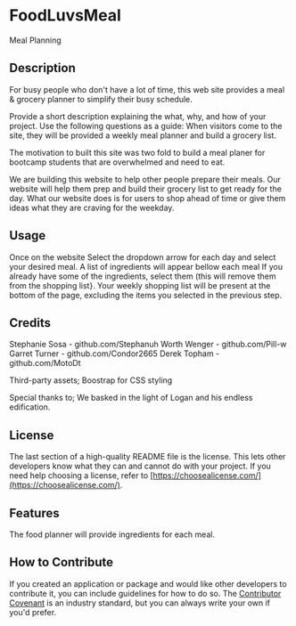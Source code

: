 # FoodLuvsMeal

Meal Planning 
## Description



For busy people who don't have a lot of time, this web site provides a meal & grocery planner to simplify their busy schedule.

Provide a short description explaining the what, why, and how of your project. Use the following questions as a guide:
When visitors come to the site, they will be provided a weekly meal planner and build a grocery list.

The motivation to built this site was two fold to build a meal planer for bootcamp students that are overwhelmed and need to eat.

We are building this website to help other people prepare their meals. Our website will help them prep and build their grocery list to get ready for the day. What our website does is for users to shop ahead of time or give them ideas what they are craving for the weekday.

## Usage

Once on the website
Select the dropdown arrow for each day and select your desired meal.
A list of ingredients will appear bellow each meal
If you already have some of the ingredients, select them (this will remove them from the shopping list}.
Your weekly shopping list will be present at the bottom of the page, excluding the items you selected in the previous step.

## Credits

Stephanie Sosa - github.com/Stephanuh
Worth Wenger - github.com/Pill-w
Garret Turner - github.com/Condor2665
Derek Topham - github.com/MotoDt

Third-party assets;
Boostrap for CSS styling

Special thanks to;
We basked in the light of Logan and his endless edification.

## License

The last section of a high-quality README file is the license. This lets other developers know what they can and cannot do with your project. If you need help choosing a license, refer to [https://choosealicense.com/](https://choosealicense.com/).

## Features

The food planner will provide ingredients for each meal.

## How to Contribute

If you created an application or package and would like other developers to contribute it, you can include guidelines for how to do so. The [Contributor Covenant](https://www.contributor-covenant.org/) is an industry standard, but you can always write your own if you'd prefer.
